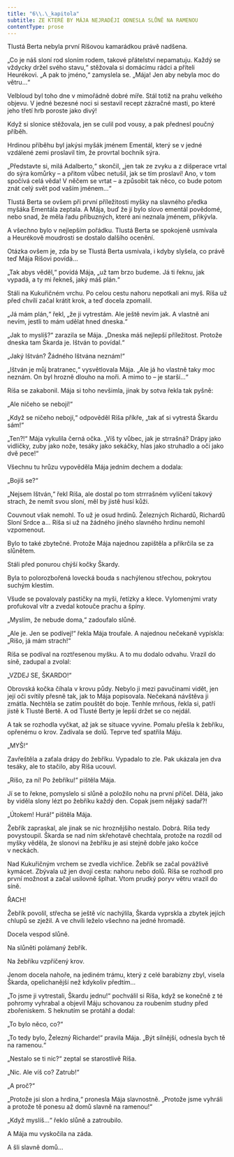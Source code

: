 ```yaml
---
title: "6\\.\_kapitola"
subtitle: ZE KTERÉ BY MÁJA NEJRADĚJI ODNESLA SLŮNĚ NA RAMENOU
contentType: prose
---
```


<section>

Tlustá Berta nebyla první Ríšovou kamarádkou právě nadšena.

„Co je náš sloní rod sloním rodem, takové přátelství nepamatuju. Každý se vždycky držel svého stavu,“ stěžovala si domácímu rádci a příteli Heurékovi. „A pak to jméno,“ zamyslela se. „Mája! Jen aby nebyla moc do větru…“

Velbloud byl toho dne v mimořádně dobré míře. Stál totiž na prahu velkého objevu. V jedné bezesné noci si sestavil recept zázračné masti, po které jeho třetí hrb poroste jako divý!

Když si slonice stěžovala, jen se culil pod vousy, a pak přednesl poučný příběh.

Hrdinou příběhu byl jakýsi myšák jménem Ementál, který se v jedné vzdálené zemi proslavil tím, že provrtal bochník sýra.

„Představte si, milá Adalberto,“ skončil, „jen tak ze zvyku a z dišperace vrtal do sýra komůrky – a přitom vůbec netušil, jak se tím proslaví! Ano, v tom spočívá celá věda! V něčem se vrtat – a způsobit tak něco, co bude potom znát celý svět pod vaším jménem…“

Tlustá Berta se ovšem při první příležitosti myšky na slavného předka myšáka Ementála zeptala. A Mája, buď že jí bylo slovo ementál povědomé, nebo snad, že měla řadu příbuzných, které ani neznala jménem, přikývla.

A všechno bylo v nejlepším pořádku. Tlustá Berta se spokojeně usmívala a Heurékově moudrosti se dostalo dalšího ocenění.

Otázka ovšem je, zda by se Tlustá Berta usmívala, i kdyby slyšela, co právě teď Mája Ríšovi povídá…

„Tak abys věděl,“ povídá Mája, „už tam brzo budeme. Já ti řeknu, jak vypadá, a ty mi řekneš, jaký máš plán.“

Stáli na Kukuřičném vrchu. Po celou cestu nahoru nepotkali ani myš. Ríša už před chvílí začal krátit krok, a teď docela zpomalil.

„Já mám plán,“ řekl, „že ji vytrestám. Ale ještě nevím jak. A vlastně ani nevím, jestli to mám udělat hned dneska.“

„Jak to myslíš?“ zarazila se Mája. „Dneska máš nejlepší příležitost. Protože dneska tam Škarda je. Ištván to povídal.“

„Jaký Ištván? Žádného Ištvána neznám!“

„Ištván je můj bratranec,“ vysvětlovala Mája. „Ale já ho vlastně taky moc neznám. On byl hrozně dlouho na moři. A mimo to – je starší…“

Ríša se zakabonil. Mája si toho nevšimla, jinak by sotva řekla tak pyšně:

„Ale ničeho se nebojí!“

„Když se ničeho nebojí,“ odpověděl Ríša příkře, „tak ať si vytrestá Škardu sám!“

„Ten?!“ Mája vykulila černá očka. „Víš ty vůbec, jak je strrašná? Drápy jako vidličky, zuby jako nože, tesáky jako sekáčky, hlas jako struhadlo a oči jako dvě pece!“

Všechnu tu hrůzu vypověděla Mája jedním dechem a dodala:

„Bojíš se?“

„Nejsem Ištván,“ řekl Ríša, ale dostal po tom strrrašném vylíčení takový strach, že nemít svou sloní, měl by jistě husí kůži.

Couvnout však nemohl. To už je osud hrdinů. Železných Richardů, Richardů Sloní Srdce a… Ríša si už na žádného jiného slavného hrdinu nemohl vzpomenout.

Bylo to také zbytečné. Protože Mája najednou zapištěla a přikrčila se za slůnětem.

Stáli před ponurou chýší kočky Škardy.

Byla to polorozbořená lovecká bouda s nachýlenou střechou, pokrytou suchým klestím.

Všude se povalovaly pastičky na myši, řetízky a klece. Vylomenými vraty profukoval vítr a zvedal kotouče prachu a špíny.

„Myslím, že nebude doma,“ zadoufalo slůně.

„Ale je. Jen se podívej!“ řekla Mája troufale. A najednou nečekaně vypískla: „Ríšo, já mám strach!“

Ríša se podíval na roztřesenou myšku. A to mu dodalo odvahu. Vrazil do síně, zadupal a zvolal:

„VZDEJ SE, ŠKARDO!“

Obrovská kočka číhala v krovu půdy. Nebylo ji mezi pavučinami vidět, jen její oči svítily přesně tak, jak to Mája popisovala. Nečekaná návštěva ji zmátla. Nechtěla se zatím pouštět do boje. Tenhle mrňous, řekla si, patří jistě k Tlusté Bertě. A od Tlusté Berty je lepší držet se co nejdál.

A tak se rozhodla vyčkat, až jak se situace vyvine. Pomalu přešla k žebříku, opřenému o krov. Zadívala se dolů. Teprve teď spatřila Máju.

„MYŠ!“

Zavřeštěla a zaťala drápy do žebříku. Vypadalo to zle. Pak ukázala jen dva tesáky, ale to stačilo, aby Ríša ucouvl.

„Ríšo, za ní! Po žebříku!“ pištěla Mája.

Jí se to řekne, pomyslelo si slůně a položilo nohu na první příčel. Dělá, jako by viděla slony lézt po žebříku každý den. Copak jsem nějaký sadař?!

„Útokem! Hurá!“ pištěla Mája.

Žebřík zapraskal, ale jinak se nic hroznějšího nestalo. Dobrá. Ríša tedy povystoupil. Škarda se nad ním skřehotavě chechtala, protože na rozdíl od myšky věděla, že slonovi na žebříku je asi stejně dobře jako kočce v neckách.

Nad Kukuřičným vrchem se zvedla vichřice. Žebřík se začal povážlivě kymácet. Zbývala už jen dvojí cesta: nahoru nebo dolů. Ríša se rozhodl pro první možnost a začal usilovně šplhat. Vtom prudký poryv větru vrazil do síně.

ŘACH!

Žebřík povolil, střecha se ještě víc nachýlila, Škarda vyprskla a zbytek jejích chlupů se zježil. A ve chvíli leželo všechno na jedné hromadě.

Docela vespod slůně.

Na slůněti polámaný žebřík.

Na žebříku vzpříčený krov.

Jenom docela nahoře, na jediném trámu, který z celé barabizny zbyl, visela Škarda, opelichanější než kdykoliv předtím…

„To jsme ji vytrestali, Škardu jednu!“ pochválil si Ríša, když se konečně z té pohromy vyhrabal a objevil Máju schovanou za roubením studny před zbořeniskem. S heknutím se protáhl a dodal:

„To bylo něco, co?“

„To tedy bylo, Železný Richarde!“ pravila Mája. „Být silnější, odnesla bych tě na ramenou.“

„Nestalo se ti nic?“ zeptal se starostlivě Ríša.

„Nic. Ale víš co? Zatrub!“

„A proč?“

„Protože jsi slon a hrdina,“ pronesla Mája slavnostně. „Protože jsme vyhráli a protože tě ponesu až domů slavně na ramenou!“

„Když myslíš…“ řeklo slůně a zatroubilo.

A Mája mu vyskočila na záda.

A šli slavně domů…

</section>
